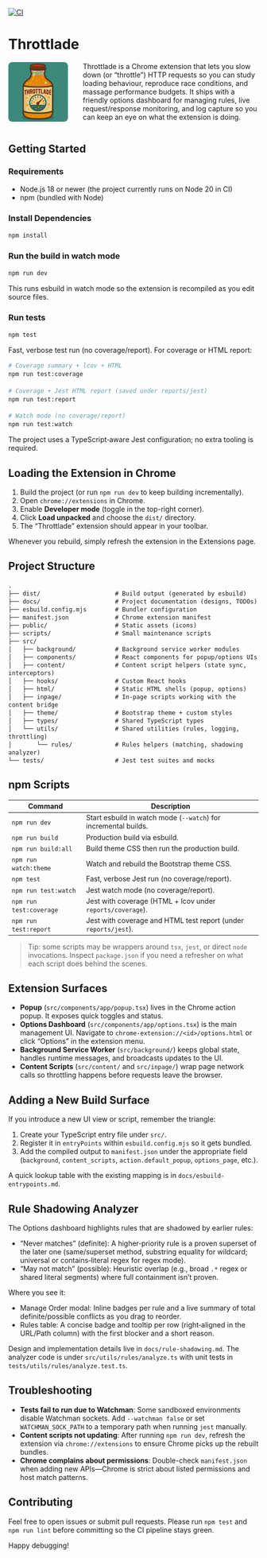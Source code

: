 [![CI](https://github.com/markforster/Throttlade/actions/workflows/ci.yml/badge.svg)](https://github.com/markforster/Throttlade/actions/workflows/ci.yml)

# Throttlade

  <div>
    <img src="public/icons/apple-touch-icon.png" width="120" alt="Throttlade" 
  style="margin-right:30px;float:left;border-radius: 8px;" 
  /><div><p>Throttlade is a Chrome extension that lets you slow down (or “throttle”) HTTP requests so you can study loading behaviour, reproduce race conditions, and massage performance budgets. It ships with a friendly options dashboard for managing rules, live request/response monitoring, and log capture so you can keep an eye on what the extension is doing.</p></div>
  </div>
<div style="clear:both;"></div>

## Getting Started

### Requirements

- Node.js 18 or newer (the project currently runs on Node 20 in CI)
- npm (bundled with Node)

### Install Dependencies

```bash
npm install
```

### Run the build in watch mode

```bash
npm run dev
```

This runs esbuild in watch mode so the extension is recompiled as you edit source files.

### Run tests

```bash
npm test
```

Fast, verbose test run (no coverage/report). For coverage or HTML report:

```bash
# Coverage summary + lcov + HTML
npm run test:coverage

# Coverage + Jest HTML report (saved under reports/jest)
npm run test:report

# Watch mode (no coverage/report)
npm run test:watch
```

The project uses a TypeScript‑aware Jest configuration; no extra tooling is required.

## Loading the Extension in Chrome

1. Build the project (or run `npm run dev` to keep building incrementally).
2. Open `chrome://extensions` in Chrome.
3. Enable **Developer mode** (toggle in the top-right corner).
4. Click **Load unpacked** and choose the `dist/` directory.
5. The “Throttlade” extension should appear in your toolbar.

Whenever you rebuild, simply refresh the extension in the Extensions page.

## Project Structure

```
.
├── dist/                     # Build output (generated by esbuild)
├── docs/                     # Project documentation (designs, TODOs)
├── esbuild.config.mjs        # Bundler configuration
├── manifest.json             # Chrome extension manifest
├── public/                   # Static assets (icons)
├── scripts/                  # Small maintenance scripts
├── src/
│   ├── background/           # Background service worker modules
│   ├── components/           # React components for popup/options UIs
│   ├── content/              # Content script helpers (state sync, interceptors)
│   ├── hooks/                # Custom React hooks
│   ├── html/                 # Static HTML shells (popup, options)
│   ├── inpage/               # In-page scripts working with the content bridge
│   ├── theme/                # Bootstrap theme + custom styles
│   ├── types/                # Shared TypeScript types
│   └── utils/                # Shared utilities (rules, logging, throttling)
│       └── rules/            # Rules helpers (matching, shadowing analyzer)
└── tests/                    # Jest test suites and mocks
```

## npm Scripts

| Command             | Description                                                                                                                                          |
| ------------------- | ---------------------------------------------------------------------------------------------------------------------------------------------------- |
| `npm run dev`         | Start esbuild in watch mode (`--watch`) for incremental builds.                                                                 |
| `npm run build`       | Production build via esbuild.                                                                                                   |
| `npm run build:all`   | Build theme CSS then run the production build.                                                                                 |
| `npm run watch:theme` | Watch and rebuild the Bootstrap theme CSS.                                                                                     |
| `npm test`            | Fast, verbose Jest run (no coverage/report).                                                                                    |
| `npm run test:watch`  | Jest watch mode (no coverage/report).                                                                                           |
| `npm run test:coverage` | Jest with coverage (HTML + lcov under `reports/coverage`).                                                                   |
| `npm run test:report` | Jest with coverage and HTML test report (under `reports/jest`).                                                                |

> Tip: some scripts may be wrappers around `tsx`, `jest`, or direct `node` invocations. Inspect `package.json` if you need a refresher on what each script does behind the scenes.

## Extension Surfaces

- **Popup** (`src/components/app/popup.tsx`) lives in the Chrome action popup. It exposes quick toggles and status.
- **Options Dashboard** (`src/components/app/options.tsx`) is the main management UI. Navigate to `chrome-extension://<id>/options.html` or click “Options” in the extension menu.
- **Background Service Worker** (`src/background/`) keeps global state, handles runtime messages, and broadcasts updates to the UI.
- **Content Scripts** (`src/content/` and `src/inpage/`) wrap page network calls so throttling happens before requests leave the browser.

## Adding a New Build Surface

If you introduce a new UI view or script, remember the triangle:

1. Create your TypeScript entry file under `src/`.
2. Register it in `entryPoints` within `esbuild.config.mjs` so it gets bundled.
3. Add the compiled output to `manifest.json` under the appropriate field (`background`, `content_scripts`, `action.default_popup`, `options_page`, etc.).

A quick lookup table with the existing mapping is in `docs/esbuild-entrypoints.md`.

## Rule Shadowing Analyzer

The Options dashboard highlights rules that are shadowed by earlier rules:

- “Never matches” (definite): A higher‑priority rule is a proven superset of the later one (same/superset method, substring equality for wildcard; universal or contains‑literal regex for regex mode).
- “May not match” (possible): Heuristic overlap (e.g., broad `.*` regex or shared literal segments) where full containment isn’t proven.

Where you see it:
- Manage Order modal: Inline badges per rule and a live summary of total definite/possible conflicts as you drag to reorder.
- Rules table: A concise badge and tooltip per row (right‑aligned in the URL/Path column) with the first blocker and a short reason.

Design and implementation details live in `docs/rule-shadowing.md`. The analyzer code is under `src/utils/rules/analyze.ts` with unit tests in `tests/utils/rules/analyze.test.ts`.

## Troubleshooting

- **Tests fail to run due to Watchman**: Some sandboxed environments disable Watchman sockets. Add `--watchman false` or set `WATCHMAN_SOCK_PATH` to a temporary path when running `jest` manually.
- **Content scripts not updating**: After running `npm run dev`, refresh the extension via `chrome://extensions` to ensure Chrome picks up the rebuilt bundles.
- **Chrome complains about permissions**: Double-check `manifest.json` when adding new APIs—Chrome is strict about listed permissions and host match patterns.

## Contributing

Feel free to open issues or submit pull requests. Please run `npm test` and `npm run lint` before committing so the CI pipeline stays green.

Happy debugging!
